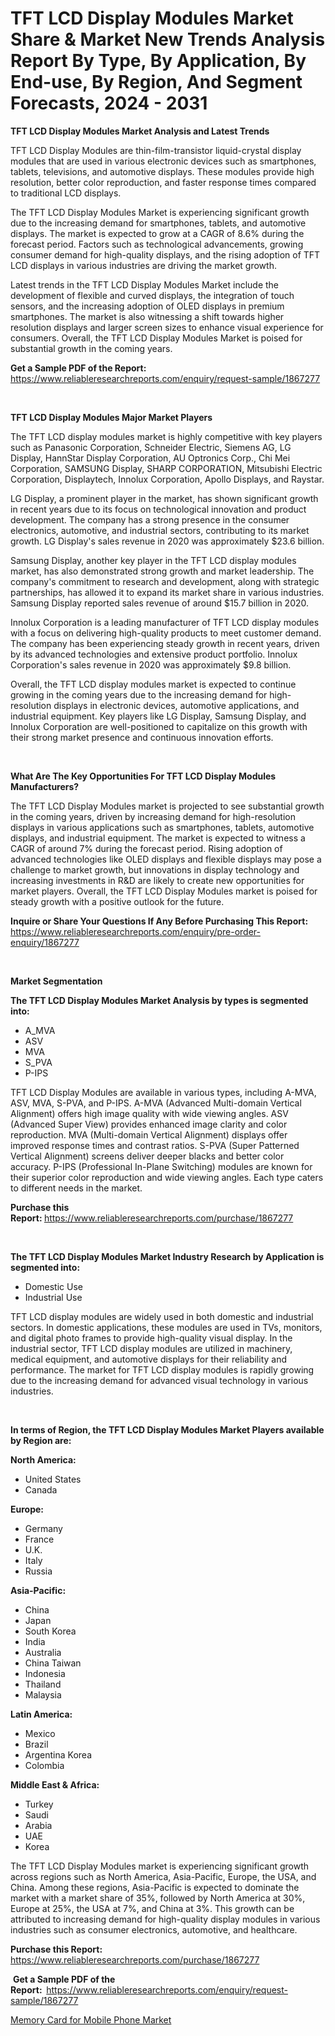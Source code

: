 <p><h1>TFT LCD Display Modules Market Share & Market New Trends Analysis Report By Type, By Application, By End-use, By Region, And Segment Forecasts, 2024 - 2031</h1></p><p><strong>TFT LCD Display Modules Market Analysis and Latest Trends</strong></p>
<p><p>TFT LCD Display Modules are thin-film-transistor liquid-crystal display modules that are used in various electronic devices such as smartphones, tablets, televisions, and automotive displays. These modules provide high resolution, better color reproduction, and faster response times compared to traditional LCD displays.</p><p>The TFT LCD Display Modules Market is experiencing significant growth due to the increasing demand for smartphones, tablets, and automotive displays. The market is expected to grow at a CAGR of 8.6% during the forecast period. Factors such as technological advancements, growing consumer demand for high-quality displays, and the rising adoption of TFT LCD displays in various industries are driving the market growth.</p><p>Latest trends in the TFT LCD Display Modules Market include the development of flexible and curved displays, the integration of touch sensors, and the increasing adoption of OLED displays in premium smartphones. The market is also witnessing a shift towards higher resolution displays and larger screen sizes to enhance visual experience for consumers. Overall, the TFT LCD Display Modules Market is poised for substantial growth in the coming years.</p></p>
<p><strong>Get a Sample PDF of the Report:&nbsp;</strong> <a href="https://www.reliableresearchreports.com/enquiry/request-sample/1867277">https://www.reliableresearchreports.com/enquiry/request-sample/1867277</a></p>
<p>&nbsp;</p>
<p><strong>TFT LCD Display Modules Major Market Players</strong></p>
<p><p>The TFT LCD display modules market is highly competitive with key players such as Panasonic Corporation, Schneider Electric, Siemens AG, LG Display, HannStar Display Corporation, AU Optronics Corp., Chi Mei Corporation, SAMSUNG Display, SHARP CORPORATION, Mitsubishi Electric Corporation, Displaytech, Innolux Corporation, Apollo Displays, and Raystar.</p><p>LG Display, a prominent player in the market, has shown significant growth in recent years due to its focus on technological innovation and product development. The company has a strong presence in the consumer electronics, automotive, and industrial sectors, contributing to its market growth. LG Display's sales revenue in 2020 was approximately $23.6 billion.</p><p>Samsung Display, another key player in the TFT LCD display modules market, has also demonstrated strong growth and market leadership. The company's commitment to research and development, along with strategic partnerships, has allowed it to expand its market share in various industries. Samsung Display reported sales revenue of around $15.7 billion in 2020.</p><p>Innolux Corporation is a leading manufacturer of TFT LCD display modules with a focus on delivering high-quality products to meet customer demand. The company has been experiencing steady growth in recent years, driven by its advanced technologies and extensive product portfolio. Innolux Corporation's sales revenue in 2020 was approximately $9.8 billion.</p><p>Overall, the TFT LCD display modules market is expected to continue growing in the coming years due to the increasing demand for high-resolution displays in electronic devices, automotive applications, and industrial equipment. Key players like LG Display, Samsung Display, and Innolux Corporation are well-positioned to capitalize on this growth with their strong market presence and continuous innovation efforts.</p></p>
<p>&nbsp;</p>
<p><strong>What Are The Key Opportunities For TFT LCD Display Modules Manufacturers?</strong></p>
<p><p>The TFT LCD Display Modules market is projected to see substantial growth in the coming years, driven by increasing demand for high-resolution displays in various applications such as smartphones, tablets, automotive displays, and industrial equipment. The market is expected to witness a CAGR of around 7% during the forecast period. Rising adoption of advanced technologies like OLED displays and flexible displays may pose a challenge to market growth, but innovations in display technology and increasing investments in R&D are likely to create new opportunities for market players. Overall, the TFT LCD Display Modules market is poised for steady growth with a positive outlook for the future.</p></p>
<p><strong>Inquire or Share Your Questions If Any Before Purchasing This Report:</strong> <a href="https://www.reliableresearchreports.com/enquiry/pre-order-enquiry/1867277">https://www.reliableresearchreports.com/enquiry/pre-order-enquiry/1867277</a></p>
<p>&nbsp;</p>
<p><strong>Market Segmentation</strong></p>
<p><strong>The TFT LCD Display Modules Market Analysis by types is segmented into:</strong></p>
<p><ul><li>A_MVA</li><li>ASV</li><li>MVA</li><li>S_PVA</li><li>P-IPS</li></ul></p>
<p><p>TFT LCD Display Modules are available in various types, including A-MVA, ASV, MVA, S-PVA, and P-IPS. A-MVA (Advanced Multi-domain Vertical Alignment) offers high image quality with wide viewing angles. ASV (Advanced Super View) provides enhanced image clarity and color reproduction. MVA (Multi-domain Vertical Alignment) displays offer improved response times and contrast ratios. S-PVA (Super Patterned Vertical Alignment) screens deliver deeper blacks and better color accuracy. P-IPS (Professional In-Plane Switching) modules are known for their superior color reproduction and wide viewing angles. Each type caters to different needs in the market.</p></p>
<p><strong>Purchase this Report:&nbsp;</strong><a href="https://www.reliableresearchreports.com/purchase/1867277">https://www.reliableresearchreports.com/purchase/1867277</a></p>
<p>&nbsp;</p>
<p><strong>The TFT LCD Display Modules Market Industry Research by Application is segmented into:</strong></p>
<p><ul><li>Domestic Use</li><li>Industrial Use</li></ul></p>
<p><p>TFT LCD display modules are widely used in both domestic and industrial sectors. In domestic applications, these modules are used in TVs, monitors, and digital photo frames to provide high-quality visual display. In the industrial sector, TFT LCD display modules are utilized in machinery, medical equipment, and automotive displays for their reliability and performance. The market for TFT LCD display modules is rapidly growing due to the increasing demand for advanced visual technology in various industries.</p></p>
<p>&nbsp;</p>
<p><strong>In terms of Region, the TFT LCD Display Modules Market Players available by Region are:</strong></p>
<p>
    <p> <strong> North America: </strong>
        <ul>
            <li>United States</li>
            <li>Canada</li>
        </ul>
        </p> 
    <p> <strong> Europe: </strong>
        <ul>
            <li>Germany</li>
            <li>France</li>
            <li>U.K.</li>
            <li>Italy</li>
            <li>Russia</li>
        </ul>
        </p> 
    <p> <strong> Asia-Pacific: </strong>
        <ul>
            <li>China</li>
            <li>Japan</li>
            <li>South Korea</li>
            <li>India</li>
            <li>Australia</li>
            <li>China Taiwan</li>
            <li>Indonesia</li>
            <li>Thailand</li>
            <li>Malaysia</li>
        </ul>
        </p> 
    <p> <strong> Latin America: </strong>
        <ul>
            <li>Mexico</li>
            <li>Brazil</li>
            <li>Argentina Korea</li>
            <li>Colombia</li>
        </ul>
        </p> 
    <p> <strong> Middle East & Africa: </strong>
        <ul>
            <li>Turkey</li>
            <li>Saudi</li>
            <li>Arabia</li>
            <li>UAE</li>
            <li>Korea</li>
        </ul>
    </p>
    </p>
<p><p>The TFT LCD Display Modules market is experiencing significant growth across regions such as North America, Asia-Pacific, Europe, the USA, and China. Among these regions, Asia-Pacific is expected to dominate the market with a market share of 35%, followed by North America at 30%, Europe at 25%, the USA at 7%, and China at 3%. This growth can be attributed to increasing demand for high-quality display modules in various industries such as consumer electronics, automotive, and healthcare.</p></p>
<p><strong>Purchase this Report: </strong><a href="https://www.reliableresearchreports.com/purchase/1867277">https://www.reliableresearchreports.com/purchase/1867277</a></p>
<p>&nbsp;<strong>Get a Sample PDF of the Report:&nbsp;&nbsp;</strong><a href="https://www.reliableresearchreports.com/enquiry/request-sample/1867277">https://www.reliableresearchreports.com/enquiry/request-sample/1867277</a></p>
<p><strong></strong></p>
<p><p><a href="https://github.com/Airanohannonzb68e5pb53oc1/Market-Research-Report-List-1/blob/main/memory-card-for-mobile-phone-market.md">Memory Card for Mobile Phone Market</a></p></p>